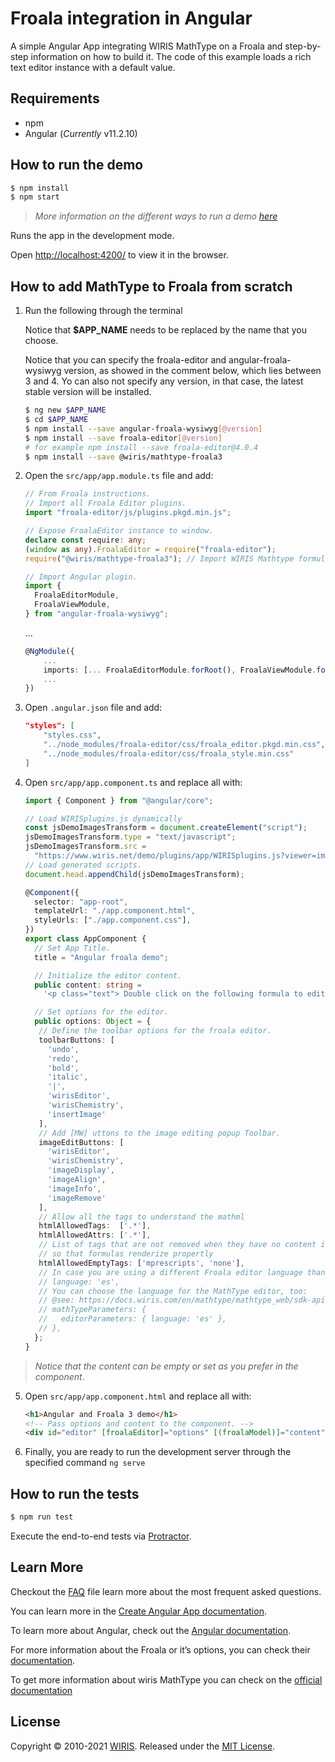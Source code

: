 # Froala integration in Angular

A simple Angular App integrating WIRIS MathType on a Froala and step-by-step information on how to build it. The code of this example loads a rich text editor instance with a default value.

## Requirements

- npm
- Angular (_Currently_ v11.2.10)

## How to run the demo

```sh
$ npm install
$ npm start
```

> _More information on the different ways to run a demo [here](../../README.md)_

Runs the app in the development mode.

Open [http://localhost:4200/](http://localhost:4200/) to view it in the browser.

## How to add MathType to Froala from scratch

1. Run the following through the terminal

   Notice that **$APP_NAME** needs to be replaced by the name that you choose.
   
   Notice that you can specify the froala-editor and angular-froala-wysiwyg version,
   as showed in the comment below, which lies between 3 and 4.
   Yo can also not specify any version, in that case, the latest stable version will be installed.

   ```sh
   $ ng new $APP_NAME
   $ cd $APP_NAME
   $ npm install --save angular-froala-wysiwyg[@version]
   $ npm install --save froala-editor[@version]
   # for example npm install --save froala-editor@4.0.4
   $ npm install --save @wiris/mathtype-froala3
   ```

2. Open the `src/app/app.module.ts` file and add:

   ```ts
   // From Froala instructions.
   // Import all Froala Editor plugins.
   import "froala-editor/js/plugins.pkgd.min.js";

   // Expose FroalaEditor instance to window.
   declare const require: any;
   (window as any).FroalaEditor = require("froala-editor");
   require("@wiris/mathtype-froala3"); // Import WIRIS Mathtype formula editor.

   // Import Angular plugin.
   import {
     FroalaEditorModule,
     FroalaViewModule,
   } from "angular-froala-wysiwyg";
   ```

   ...

   ```ts
   @NgModule({
       ...
       imports: [... FroalaEditorModule.forRoot(), FroalaViewModule.forRoot() ... ],
       ...
   })
   ```

3. Open `.angular.json` file and add:

   ```json
   "styles": [
       "styles.css",
       "../node_modules/froala-editor/css/froala_editor.pkgd.min.css",
       "../node_modules/froala-editor/css/froala_style.min.css"
   ]
   ```

4. Open `src/app/app.component.ts` and replace all with:

   ```ts
   import { Component } from "@angular/core";

   // Load WIRISplugins.js dynamically
   const jsDemoImagesTransform = document.createElement("script");
   jsDemoImagesTransform.type = "text/javascript";
   jsDemoImagesTransform.src =
     "https://www.wiris.net/demo/plugins/app/WIRISplugins.js?viewer=image";
   // Load generated scripts.
   document.head.appendChild(jsDemoImagesTransform);

   @Component({
     selector: "app-root",
     templateUrl: "./app.component.html",
     styleUrls: ["./app.component.css"],
   })
   export class AppComponent {
     // Set App Title.
     title = "Angular froala demo";

     // Initialize the editor content.
     public content: string =
       '<p class="text"> Double click on the following formula to edit it.</p><p style="text-align: center;"><math><mi>z</mi><mo>=</mo><mfrac><mrow><mo>-</mo><mi>b</mi><mo>&PlusMinus;</mo><msqrt><msup><mi>b</mi><mn>3</mn></msup><mo>-</mo><mn>4</mn><mi>a</mi><mi>c</mi></msqrt></mrow><mrow><mn>2</mn><mi>a</mi></mrow></mfrac></math></p>';

     // Set options for the editor.
     public options: Object = {
      // Define the toolbar options for the froala editor.
      toolbarButtons: [
        'undo',
        'redo',
        'bold',
        'italic',
        '|',
        'wirisEditor',
        'wirisChemistry',
        'insertImage'
      ],
      // Add [MW] uttons to the image editing popup Toolbar.
      imageEditButtons: [
        'wirisEditor',
        'wirisChemistry',
        'imageDisplay',
        'imageAlign',
        'imageInfo',
        'imageRemove'
      ],
      // Allow all the tags to understand the mathml
      htmlAllowedTags:  ['.*'],
      htmlAllowedAttrs: ['.*'],
      // List of tags that are not removed when they have no content inside
      // so that formulas renderize propertly
      htmlAllowedEmptyTags: ['mprescripts', 'none'],
      // In case you are using a different Froala editor language than default,
      // language: 'es',
      // You can choose the language for the MathType editor, too:
      // @see: https://docs.wiris.com/en/mathtype/mathtype_web/sdk-api/parameters#regional_properties
      // mathTypeParameters: {
      //   editorParameters: { language: 'es' },
      // },
     };
   }
   ```

> _Notice that the content can be empty or set as you prefer in the component_.

5. Open `src/app/app.component.html` and replace all with:

   ```html
   <h1>Angular and Froala 3 demo</h1>
   <!-- Pass options and content to the component. -->
   <div id="editor" [froalaEditor]="options" [(froalaModel)]="content"></div>
   ```

6. Finally, you are ready to run the development server through the specified command `ng serve`

## How to run the tests

```sh
$ npm run test
```

Execute the end-to-end tests via [Protractor](http://www.protractortest.org/).

## Learn More

Checkout the [FAQ](FAQs.md) file learn more about the most frequent asked questions.

You can learn more in the [Create Angular App documentation](https://angular.io/cli/new).

To learn more about Angular, check out the [Angular documentation](https://angular.io/).

For more information about the Froala or it’s options, you can check their [documentation](https://froala.com/wysiwyg-editor/docs/framework-plugins/angularjs-2-4/).

To get more information about wiris MathType you can check on the [official documentation](http://www.wiris.com/mathtype)

## License

Copyright © 2010-2021 [WIRIS](http://www.wiris.com). Released under the [MIT License](../../../LICENSE).
